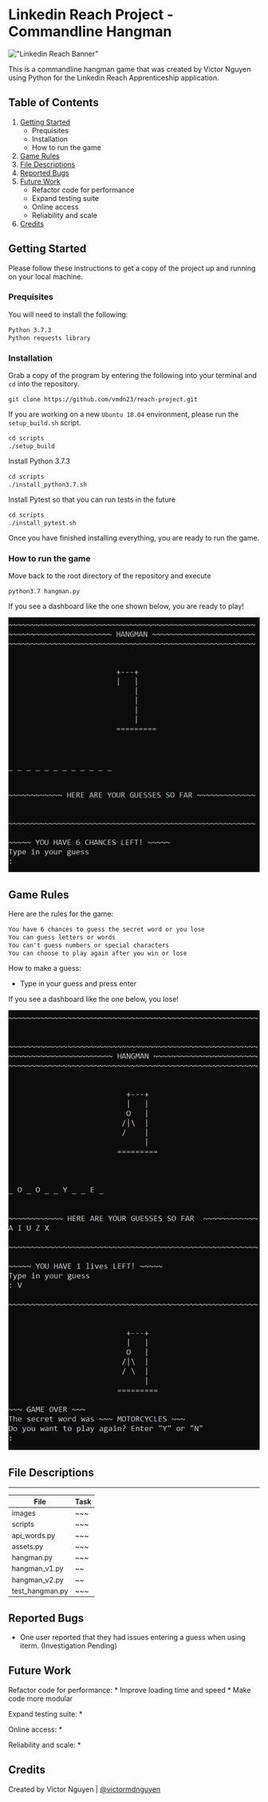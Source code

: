 # Linkedin Reach Project - Commandline Hangman


!["Linkedin Reach Banner"](https://content.linkedin.com/content/dam/engineering/site-assets/images/blog/posts/2019/08/reach1.png)

This is a commandline hangman game that was created by Victor Nguyen using Python for the Linkedin Reach Apprenticeship application.


## Table of Contents


1. [Getting Started](README.md#getting-started)
    * Prequisites
    * Installation
    * How to run the game
2. [Game Rules](README.md#game-rules)
3. [File Descriptions](README.md#file-descriptions)
4. [Reported Bugs](README.md#reported-bugs)
5. [Future Work](README.md#future-work)
    * Refactor code for performance
    * Expand testing suite
    * Online access
    * Reliability and scale
6. [Credits](README.md#credits)


## Getting Started


Please follow these instructions to get a copy of the project up and running on your local machine.


### Prequisites
You will need to install the following:
```
Python 3.7.3
Python requests library 
```


### Installation
Grab a copy of the program by entering the following into your terminal and `cd` into the repository.
```
git clone https://github.com/vmdn23/reach-project.git
```

If you are working on a new `Ubuntu 18.04` environment, please run the `setup_build.sh` script.
```
cd scripts
./setup_build
```

Install Python 3.7.3
```
cd scripts
./install_python3.7.sh
```

Install Pytest so that you can run tests in the future
```
cd scripts
./install_pytest.sh
```

Once you have finished installing everything, you are ready to run the game.


### How to run the game
Move back to the root directory of the repository and execute
```
python3.7 hangman.py
```

If you see a dashboard like the one shown below, you are ready to play!

![Fig 1: Hangman start image](/images/hangman_start.png)


## Game Rules
Here are the rules for the game:
```
You have 6 chances to guess the secret word or you lose
You can guess letters or words 
You can't guess numbers or special characters
You can choose to play again after you win or lose
```

How to make a guess:
* Type in your guess and press enter

If you see a dashboard like the one below, you lose!

![Fig 2: Hangman game over image](/images/hangman_gameover.png)



## File Descriptions

---
File|Task
---|---
images | ~~~
scripts | ~~~
api_words.py | ~~~
assets.py | ~~~
hangman.py | ~~~
hangman_v1.py | ~~
hangman_v2.py | ~~
test_hangman.py | ~~~


## Reported Bugs
* One user reported that they had issues entering a guess when using iterm. (Investigation Pending)


## Future Work

Refactor code for performance:
    * Improve loading time and speed
    * Make code more modular

Expand testing suite:
    *

Online access:
    *

Reliability and scale:
    *


## Credits
Created by Victor Nguyen | [@victormdnguyen](https://twitter.com/victormdnguyen)

